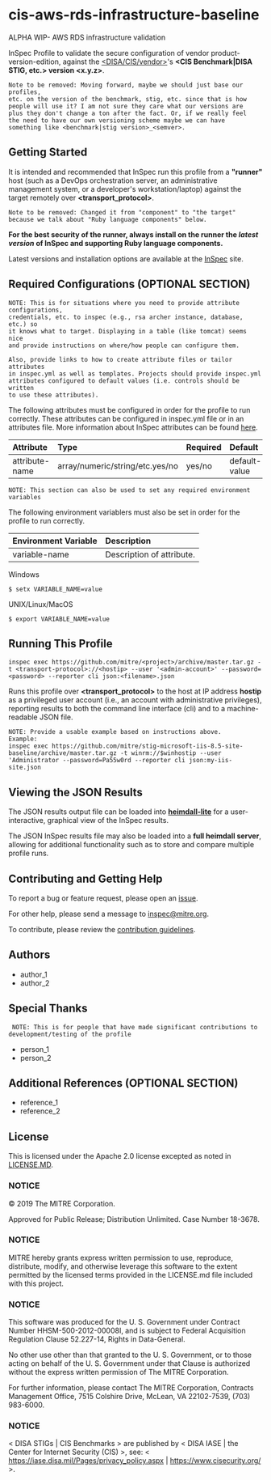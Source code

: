 
# cis-aws-rds-infrastructure-baseline

ALPHA WIP- AWS RDS infrastructure validation

InSpec Profile to validate the secure configuration of vendor product-version-edition, against the [<DISA/CIS/vendor>](http://linktosite)'s **<CIS Benchmark|DISA STIG, etc.> version <x.y.z>**.

    Note to be removed: Moving forward, maybe we should just base our profiles, 
    etc. on the version of the benchmark, stig, etc. since that is how 
    people will use it? I am not sure they care what our versions are 
    plus they don't change a ton after the fact. Or, if we really feel 
    the need to have our own versioning scheme maybe we can have 
    something like <benchmark|stig version>_<semver>. 

## Getting Started  
It is intended and recommended that InSpec run this profile from a __"runner"__ host (such as a DevOps orchestration server, an administrative management system, or a developer's workstation/laptop) against the target remotely over __<transport_protocol>__.

    Note to be removed: Changed it from "component" to "the target" because we talk about "Ruby language components" below. 
    
__For the best security of the runner, always install on the runner the _latest version_ of InSpec and supporting Ruby language components.__ 

Latest versions and installation options are available at the [InSpec](http://inspec.io/) site.

## Required Configurations (OPTIONAL SECTION)
    NOTE: This is for situations where you need to provide attribute configurations, 
    credentials, etc. to inspec (e.g., rsa archer instance, database, etc.) so 
    it knows what to target. Displaying in a table (like tomcat) seems nice 
    and provide instructions on where/how people can configure them.

    Also, provide links to how to create attribute files or tailor attributes 
    in inspec.yml as well as templates. Projects should provide inspec.yml 
    attributes configured to default values (i.e. controls should be written 
    to use these attributes).
The following attributes must be configured in order for the profile to run correctly. These attributes can be configured in inspec.yml file or in an attributes file. More information about InSpec attributes can be found [here](https://www.inspec.io/docs/reference/profiles/).
    
| Attribute      | Type                            | Required | Default        | Description               |
| :---           | :---                            | :---     | :---           | :---                      |
| attribute-name | array/numeric/string/etc.yes/no | yes/no   | default-value  | Description of attribute. |

    NOTE: This section can also be used to set any required environment variables

The following environment variablers must also be set in order for the profile to run correctly. 

| Environment Variable |  Description              |
| :---                 | :---                      | 
| variable-name        | Description of attribute. |


Windows
```
$ setx VARIABLE_NAME=value
```

UNIX/Linux/MacOS
```
$ export VARIABLE_NAME=value
```

## Running This Profile

    inspec exec https://github.com/mitre/<project>/archive/master.tar.gz -t <transport-protocol>://<hostip> --user '<admin-account>' --password=<password> --reporter cli json:<filename>.json

Runs this profile over __<transport_protocol>__ to the host at IP address __hostip__ as a privileged user account (i.e., an account with administrative privileges), reporting results to both the command line interface (cli) and to a machine-readable JSON file. 

    NOTE: Provide a usable example based on instructions above. 
    Example:
    inspec exec https://github.com/mitre/stig-microsoft-iis-8.5-site-baseline/archive/master.tar.gz -t winrm://$winhostip --user 'Administrator --password=Pa55w0rd --reporter cli json:my-iis-site.json

## Viewing the JSON Results

The JSON results output file can be loaded into __[heimdall-lite](https://mitre.github.io/heimdall-lite/)__ for a user-interactive, graphical view of the InSpec results. 

The JSON InSpec results file may also be loaded into a __full heimdall server__, allowing for additional functionality such as to store and compare multiple profile runs.

## Contributing and Getting Help
To report a bug or feature request, please open an [issue](https://github.com/ejaronne/readmes/issues/new).

For other help, please send a message to [inspec@mitre.org](mailto:inspec@mitre.org).

To contribute, please review the [contribution guidelines](https://github.com/mitre/docs-mitre-inspec/blob/master/CONTRIBUTING.md).

## Authors
* author_1
* author_2

## Special Thanks 
     NOTE: This is for people that have made significant contributions to development/testing of the profile
* person_1
* person_2
 
## Additional References (OPTIONAL SECTION)
* reference_1
* reference_2

## License
This is licensed under the Apache 2.0 license excepted as noted in [LICENSE.MD](https://github.com/mitre/project/blob/master/LICENSE.md). 

### NOTICE

© 2019 The MITRE Corporation.

Approved for Public Release; Distribution Unlimited. Case Number 18-3678.  

### NOTICE
MITRE hereby grants express written permission to use, reproduce, distribute, modify, and otherwise leverage this software to the extent permitted by the licensed terms provided in the LICENSE.md file included with this project.

### NOTICE  

This software was produced for the U. S. Government under Contract Number HHSM-500-2012-00008I, and is subject to Federal Acquisition Regulation Clause 52.227-14, Rights in Data-General.  

No other use other than that granted to the U. S. Government, or to those acting on behalf of the U. S. Government under that Clause is authorized without the express written permission of The MITRE Corporation.

For further information, please contact The MITRE Corporation, Contracts Management Office, 7515 Colshire Drive, McLean, VA  22102-7539, (703) 983-6000.

### NOTICE
< DISA STIGs | CIS Benchmarks > are published by < DISA IASE | the Center for Internet Security (CIS) >, see: 
< https://iase.disa.mil/Pages/privacy_policy.aspx | https://www.cisecurity.org/ >.
